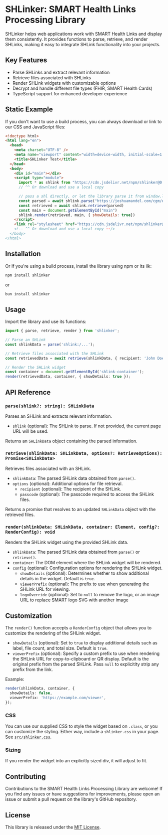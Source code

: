# SHLinker: SMART Health Links Processing Library

SHLinker helps web applications work with SMART Health Links and display them consistently. It provides functions to parse, retrieve, and render SHLinks, making it easy to integrate SHLink functionality into your projects.

## Key Features

- Parse SHLinks and extract relevant information
- Retrieve files associated with SHLinks
- Render SHLink widgets with customizable options
- Decrypt and handle different file types (FHIR, SMART Health Cards)
- TypeScript support for enhanced developer experience

## Static Example

If you don't want to use a build process, you can always download or link to our CSS and JavaScript files:

```html
<!doctype html>
<html lang="en">
  <head>
    <meta charset="UTF-8" />
    <meta name="viewport" content="width=device-width, initial-scale=1.0" />
    <title>SHLinker Test</title>
  </head>
  <body>
    <div id="main"></div>
    <script type="module">
      import * as shlink from "https://cdn.jsdelivr.net/npm/shlinker@0.2.1/dist/shlinker.js";
      // ^^ Or download and use a local copy

      // pass a shl directly, or let the library parse it from window.location
      const parsed = await shlink.parse("https://joshuamandel.com/cgm/#shlink:/eyJ1cmwiOiJodHRwczovL2pvc2h1YW1hbmRlbC5jb20vY2dtL3NobC8xMjBkYXlfYWdwX2J1bmRsZV91bmd1ZXNzYWJsZV9zaGxfaWQwMDAwMDAwIiwiZmxhZyI6IkxVIiwia2V5IjoiYWdwX29ic191bmd1ZXNzYWJsZV9yYW5kb21fa2V5MDAwMDAwMDAwMDAwMCIsImxhYmVsIjoiSm9zaCdzIENHTSBEYXRhIn0");
      const retrieved = await shlink.retrieve(parsed)
      const main = document.getElementById("main")
      shlink.render(retrieved, main, { showDetails: true})
    </script>
    <link rel="stylesheet" href="https://cdn.jsdelivr.net/npm/shlinker@0.2.1/dist/shlinker.css" />
    <!-- ^^ Or download and use a local copy --/>
  </body>
</html>
```


## Installation

Or If you're using a build process, install the library using npm or its ilk:

```bash
npm install shlinker
```

or

```bash
bun install shlinker
```

## Usage

Import the library and use its functions:

```typescript
import { parse, retrieve, render } from 'shlinker';

// Parse an SHLink
const shlinkData = parse('shlink:/...');

// Retrieve files associated with the SHLink
const retrievedData = await retrieve(shlinkData, { recipient: 'John Doe' });

// Render the SHLink widget
const container = document.getElementById('shlink-container');
render(retrievedData, container, { showDetails: true });
```

## API Reference

### `parse(shlink?: string): SHLinkData`

Parses an SHLink and extracts relevant information.

- `shlink` (optional): The SHLink to parse. If not provided, the current page URL will be used.

Returns an `SHLinkData` object containing the parsed information.

### `retrieve(shlinkData: SHLinkData, options?: RetrieveOptions): Promise<SHLinkData>`

Retrieves files associated with an SHLink.

- `shlinkData`: The parsed SHLink data obtained from `parse()`.
- `options` (optional): Additional options for file retrieval.
  - `recipient` (optional): The recipient of the SHLink.
  - `passcode` (optional): The passcode required to access the SHLink files.

Returns a promise that resolves to an updated `SHLinkData` object with the retrieved files.

### `render(shlinkData: SHLinkData, container: Element, config?: RenderConfig): void`

Renders the SHLink widget using the provided SHLink data.

- `shlinkData`: The parsed SHLink data obtained from `parse()` or `retrieve()`.
- `container`: The DOM element where the SHLink widget will be rendered.
- `config` (optional): Configuration options for rendering the SHLink widget.
  - `showDetails` (optional): Determines whether to show additional details in the widget. Default is `true`.
  - `viewerPrefix` (optional): The prefix to use when generating the SHLink URL for viewing.
  - `logoOverride` (optional): Set to `null` to remove the logo, or an image URL to replace SMART logo SVG with another image

## Customization

The `render()` function accepts a `RenderConfig` object that allows you to customize the rendering of the SHLink widget.

- `showDetails` (optional): Set to `true` to display additional details such as label, file count, and total size. Default is `true`.
- `viewerPrefix` (optional): Specify a custom prefix to use when rendering the SHLink URL for copy-to-clipboard or QR display. Default is the original prefix from the parsed SHLink. Pass `null` to explicitlty strip any prefix from the link.

Example:

```typescript
render(shlinkData, container, {
  showDetails: false,
  viewerPrefix: 'https://example.com/viewer',
});
```

### CSS

You can use our supplied CSS to style the widget based on `.class`, or
you can customize the styling. Either way, include a `shlinker.css` in your
page.  See [`src/shlinker.css`](./src/shlinker.css).


### Sizing

If you render the widget into an explicitly sized div, it will adjust to fit.

## Contributing

Contributions to the SMART Health Links Processing Library are welcome! If you find any issues or have suggestions for improvements, please open an issue or submit a pull request on the library's GitHub repository.

## License

This library is released under the [MIT License](https://opensource.org/licenses/MIT).

